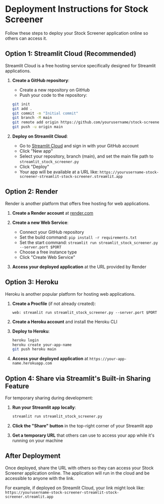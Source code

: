 # Deployment Instructions for Stock Screener

Follow these steps to deploy your Stock Screener application online so others can access it.

## Option 1: Streamlit Cloud (Recommended)

Streamlit Cloud is a free hosting service specifically designed for Streamlit applications.

1. **Create a GitHub repository**:
   - Create a new repository on GitHub
   - Push your code to the repository:
   ```bash
   git init
   git add .
   git commit -m "Initial commit"
   git branch -M main
   git remote add origin https://github.com/yourusername/stock-screener.git
   git push -u origin main
   ```

2. **Deploy on Streamlit Cloud**:
   - Go to [Streamlit Cloud](https://streamlit.io/cloud) and sign in with your GitHub account
   - Click "New app"
   - Select your repository, branch (main), and set the main file path to `streamlit_stock_screener.py`
   - Click "Deploy"
   - Your app will be available at a URL like: `https://yourusername-stock-screener-streamlit-stock-screener.streamlit.app`

## Option 2: Render

Render is another platform that offers free hosting for web applications.

1. **Create a Render account** at [render.com](https://render.com)

2. **Create a new Web Service**:
   - Connect your GitHub repository
   - Set the build command: `pip install -r requirements.txt`
   - Set the start command: `streamlit run streamlit_stock_screener.py --server.port $PORT`
   - Choose a free instance type
   - Click "Create Web Service"

3. **Access your deployed application** at the URL provided by Render

## Option 3: Heroku

Heroku is another popular platform for hosting web applications.

1. **Create a Procfile** (if not already created):
   ```
   web: streamlit run streamlit_stock_screener.py --server.port $PORT
   ```

2. **Create a Heroku account** and install the Heroku CLI

3. **Deploy to Heroku**:
   ```bash
   heroku login
   heroku create your-app-name
   git push heroku main
   ```

4. **Access your deployed application** at `https://your-app-name.herokuapp.com`

## Option 4: Share via Streamlit's Built-in Sharing Feature

For temporary sharing during development:

1. **Run your Streamlit app locally**:
   ```bash
   streamlit run streamlit_stock_screener.py
   ```

2. **Click the "Share" button** in the top-right corner of your Streamlit app

3. **Get a temporary URL** that others can use to access your app while it's running on your machine

## After Deployment

Once deployed, share the URL with others so they can access your Stock Screener application online. The application will run in the cloud and be accessible to anyone with the link.

For example, if deployed on Streamlit Cloud, your link might look like:
`https://yourusername-stock-screener-streamlit-stock-screener.streamlit.app`